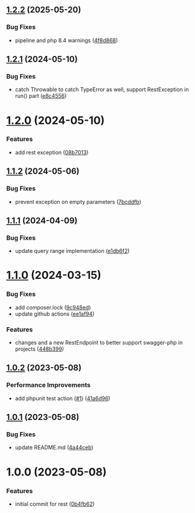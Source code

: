 ## [1.2.2](https://github.com/bespin-studios/byteshard-rest/compare/v1.2.1...v1.2.2) (2025-05-20)


### Bug Fixes

* pipeline and php 8.4 warnings ([4f8d868](https://github.com/bespin-studios/byteshard-rest/commit/4f8d868c8df619891ab9d8d1351a07cdad401e86))

## [1.2.1](https://github.com/byteshard/rest/compare/v1.2.0...v1.2.1) (2024-05-10)


### Bug Fixes

* catch Throwable to catch TypeError as well, support RestException in run() part ([e8c4556](https://github.com/byteshard/rest/commit/e8c4556c13d2af73ad7c7e4a7076ad437dacea07))

# [1.2.0](https://github.com/byteshard/rest/compare/v1.1.2...v1.2.0) (2024-05-10)


### Features

* add rest exception ([08b7013](https://github.com/byteshard/rest/commit/08b70132479c202c58f5720a3020b5554cd5da3c))

## [1.1.2](https://github.com/byteshard/rest/compare/v1.1.1...v1.1.2) (2024-05-06)


### Bug Fixes

* prevent exception on empty parameters ([7bcddfb](https://github.com/byteshard/rest/commit/7bcddfbe4da10e0054e9afe10a97302b7b4f1c44))

## [1.1.1](https://github.com/byteshard/rest/compare/v1.1.0...v1.1.1) (2024-04-09)


### Bug Fixes

* update query range implementation ([e1db6f2](https://github.com/byteshard/rest/commit/e1db6f279585159a51f38e2c9cc352b59f822ec6))

# [1.1.0](https://github.com/byteshard/rest/compare/v1.0.2...v1.1.0) (2024-03-15)


### Bug Fixes

* add composer.lock ([9c948ed](https://github.com/byteshard/rest/commit/9c948ed009dfad88975751d0be3c9fd131e04c57))
* update github actions ([ee1af94](https://github.com/byteshard/rest/commit/ee1af9453734c471b0d16cb379a6e9a78ef82381))


### Features

* changes and a new RestEndpoint to better support swagger-php in projects ([448b399](https://github.com/byteshard/rest/commit/448b3998c8da03602939ab719ff7d3fe72df2865))

## [1.0.2](https://github.com/byteshard/rest/compare/v1.0.1...v1.0.2) (2023-05-08)


### Performance Improvements

* add phpunit test action ([#1](https://github.com/byteshard/rest/issues/1)) ([41a6d96](https://github.com/byteshard/rest/commit/41a6d9618d12dd602317b851f606ad8fca2499b3))

## [1.0.1](https://github.com/byteshard/rest/compare/v1.0.0...v1.0.1) (2023-05-08)


### Bug Fixes

* update README.md ([4a44ceb](https://github.com/byteshard/rest/commit/4a44ceb765789a97a965b0a7243c77308c9cd455))

# 1.0.0 (2023-05-08)


### Features

* initial commit for rest ([0b4fb62](https://github.com/byteshard/rest/commit/0b4fb62a05f4eb4b307491f695904626a978fcc8))
